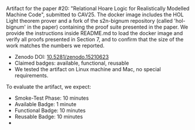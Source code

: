 
Artifact for the paper #20: "Relational Hoare Logic for Realistically Modelled Machine Code", submitted to CAV25.
The docker image includes the HOL Light theorem prover and a fork of the s2n-bignum repository (called 'hol-bignum' in the paper) containing the proof suite presented in the paper.
We provide the instructions inside README.md to load the docker image and verify all proofs presented in Section 7, and to confirm that the size of the work matches the numbers we reported.

- Zenodo DOI: [10.5281/zenodo.15210623](https://doi.org/10.5281/zenodo.15210623)
- Claimed badges: available, functional, reusable
- We tested the artifact on Linux machine and Mac, no special requirements.

To evaluate the artifact, we expect:

- Smoke-Test Phase: 10 minutes
- Available Badge: 1 minute
- Functional Badge: 10 minutes
- Reusable Badge: 10 minutes
-
